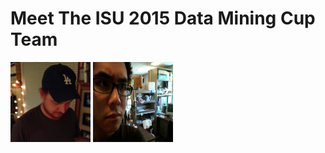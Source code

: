 Meet The ISU 2015 Data Mining Cup Team
======================================
<!--
This is the team picture page. 
I know that I am bad with names and faces, and I imagine some of you are too. 
The idea here is that making this page will be a fun exercise to get used to editing documents on github
and to help us get to know each other.

So - the idea is this:

Add a picture to the team_pics folder, and edit the following template:

<a href="./<YOUR PICTURE>" style="clear: left; float: left; margin-bottom: 1em; margin-right: 1em;"><img border="0"  src="<YOUR PICTURE>" width="100"/></a><br/><br/>
<div style="background-color: #FFF8C6; margin-left: 20px; margin-right: 20px; padding-bottom: 8px; padding-left: 8px; padding-right: 8px; padding-top: 8px;">
<b>YOUR NAME (YOUR DEPT)</b><br/>
Two Facts and a Falsehood
<ul>
   <li>Fact 1</li>
   <li>Fact 2</li>
   <li>Fact 3</li>
</ul>
</div>

The parts you need to edit are <LIKE THIS> (take out the < and > parts too)
-->

<img src="./team_pics/ian.jpg" alt="HTML5 Icon" width="128" height="128">
<img src="./team_pics/alex.jpg" alt="HTML5 Icon" width="128" height="128">
